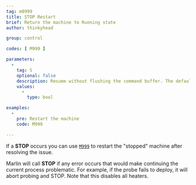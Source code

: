 ```yaml
---
tag: m0999
title: STOP Restart
brief: Return the machine to Running state
author: thinkyhead

group: control

codes: [ M999 ]

parameters:
  -
    tag: S
    optional: false
    description: Resume without flushing the command buffer. The default behaviour is to flush the serial buffer and request a resend to the host starting on the last `N` line received.
    values:
      -
        type: bool

examples:
  -
    pre: Restart the machine
    code: M999

---
```


If a **STOP** occurs you can use [`M999`](/docs/gcode/M999.html) to restart the "stopped" machine after resolving the issue.

Marlin will call **STOP** if any error occurs that would make continuing the current process problematic. For example, if the probe fails to deploy, it will abort probing and STOP. Note that this disables all heaters.
